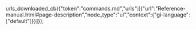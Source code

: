 urls_downloaded_cb({"token":"commands.md","urls":[{"url":"Reference-manual.html#page-description","node_type":"ul","context":{"gi-language":["default"]}}]});